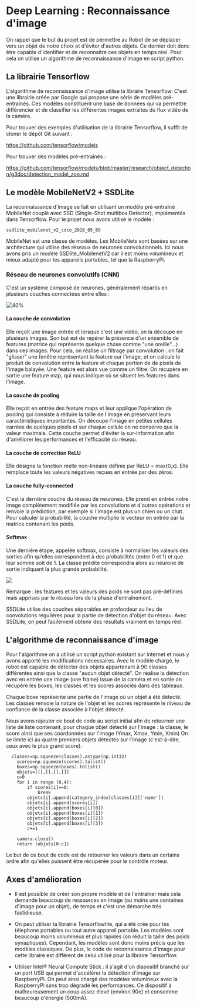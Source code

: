 # Deep Learning : Reconnaissance d'image 

On rappel que le but du projet est de permettre au Robot de se déplacer vers un objet de notre choix et d'éviter d'autres objets.
Ce dernier doit donc être capable d'identifier et de reconnaitre ces objets en temps réel. Pour cela on utilise un algorithme de reconnaissance d'image en script python.


## La librairie Tensorflow

L'algorithme de reconnaissance d'image utilise la libraire Tensorflow. C'est une librairie créée par Google qui propose une série de modèles pré-entraînés. Ces modèles constituent une base de données qui va permettre différencier et de classifier les différentes images extraites du flux vidéo de la caméra.

Pour trouver des exemples d'utilisation de la librairie Tensorflow, il suffit de cloner le dépôt Git suivant :

https://github.com/tensorflow/models

Pour trouver des modèles pré-entraînés :

https://github.com/tensorflow/models/blob/master/research/object_detection/g3doc/detection_model_zoo.md


## Le modèle MobileNetV2 + SSDLite

La reconnaissance d'image se fait en utilisant un modèle pré-entraîné MobileNet couplé avec SSD (Single-Shot multibox Detector), implémentés dans Tensorflow. 
Pour le projet nous avons utilisé le modèle :

```
ssdlite_mobilenet_v2_coco_2018_05_09
``` 

MobileNet est une classe de modèles. Les MobileNets sont basées sur une architecture qui utilise des réseaux de neurones convolutionnels. 
Ici nous avons pris un modèle SSDlite_MobilenetV2 car il est moins volumineux et mieux adapté pour les appareils portables, tel que la RaspberryPi. 

### Réseau de neurones convolutifs (CNN)
C'est un système composé de neurones, généralement répartis en plusieurs couches connectées entre elles :

![40%](https://1.bp.blogspot.com/-M8UvZJWNW4E/WsKk-tbzp8I/AAAAAAAAChw/OqxBVPbDygMIQWGug4ZnHNDvuyK5FBMcQCLcBGAs/s1600/image5.png)

#### La couche de convolution
Elle reçoit une image entrée et lorsque c'est une vidéo, on la découpe en plusieurs images. 
Son but est de repérer la présence d'un ensemble de features (matrice qui représente quelque chose comme "une oreille"...) dans ces images. Pour cela, on réalise un filtrage par convolution : on fait "glisser" une fenêtre représentant la feature sur l'image, et on calcule le produit de convolution entre la feature et chaque portion de de pixels de l'image balayée. Une feature est alors vue comme un filtre.
On récupère en sortie une feature map, qui nous indique où se situent les features dans l'image.


#### La couche de pooling 
Elle reçoit en entrée des feature maps et leur applique l'opération de pooling qui consiste à réduire la taille de l'image en préservant leurs caractéristiques importantes. On découpe l'image en petites cellules carrées de quelques pixels et sur chaque cellule on ne conserve que la valeur maximale.
Cette couche permet d'éviter la sur-information afin d'améliorer les performances et l'efficacité du réseau. 

#### La couche de correction ReLU
Elle désigne la fonction réelle non-linéaire définie par ReLU = max(0,x). Elle remplace toute les valeurs négatives reçues en entrée par des zéros.

#### La couche fully-connected
C'est la dernière couche du réseau de neurones. Elle prend en entrée notre image complètement modifiée par les convolutions et d'autres opérations et renvoie la prédiction, par exemple si l'image est plus un chien ou un chat. Pour calculer la probabilité, la couche multiplie le vecteur en entrée par la matrice contenant les poids. 

#### Softmax
Une dernière étape, appelée softmax, consiste à normaliser les valeurs des sorties afin qu’elles correspondent à des probabilités (entre 0 et 1) et que leur somme soit de 1. La classe prédite correspondra alors au neurone de sortie indiquant la plus grande probabilité.

![](https://machinethink.net/images/mobilenet-v2/Classifier@2x.png)

Remarque : les features et les valeurs des poids ne sont pas pré-définies mais apprises par le réseau lors de la phase d'entraînement.

SSDLite  utilise des couches séparables en profondeur au lieu de convolutions régulières pour la partie de détection d'objet du réseau. Avec SSDLite, on peut facilement obtenir des résultats vraiment en temps réel.

## L'algorithme de reconnaissance d'image

Pour l'algorithme on a utilisé un script python existant sur internet et nous y avons apporté les modifications nécessaires.
Avec le modèle chargé, le robot est capable de détecter des objets appartenant à 90 classes différentes ainsi que la classe "aucun objet détecté". 
On réalise la détection avec en entrée une image (une frame) issue de la caméra et en sortie on récupère les boxes, les classes et les scores associés dans des tableaux.

Chaque boxe représente une partie de l'image où un objet à été détecté. Les classes renvoie la nature de l'objet et les scores représente le niveau de confiance de la classe associée à l'objet détecté.

Nous avons rajouter ce bout de code au script initial afin de retourner une liste de liste contenant, pour chaque objet détecté sur l'image : la classe, le score ainsi que ses coordonnées sur l'image (Ymax, Xmax, Ymin, Xmin)
On se limite ici au quatre premiers objets détectés sur l'image (c'est-à-dire, ceux avec le plus grand score).

```
  classes=np.squeeze(classes).astype(np.int32)
    scores=np.squeeze(scores).tolist()
    boxes=np.squeeze(boxes).tolist()
    objets=[[],[],[],[]]
    c=0
    for i in range (0,4):
        if scores[i]==0:
            break
        objets[i].append(category_index[classes[i]]['name'])
        objets[i].append(scores[i])
        objets[i].append(boxes[i][0])
        objets[i].append(boxes[i][1])
        objets[i].append(boxes[i][2])
        objets[i].append(boxes[i][3])
        c+=1
 
    camera.close()
    return (objets[0:c])
```
Le but de ce bout de code est de retourner les valeurs dans un certains ordre afin qu'elles puissent être récupérée pour le contrôle moteur.

## Axes d'amélioration

- Il est possible de créer son propre modèle et de l'entraîner mais cela demande beaucoup de ressources en image (au moins une centaines d'image pour un objet), de temps et c'est une démarche très fastidieuse.

- On peut utiliser la librairie Tensorflowlite, qui a été crée pour les télephone portables ou tout autre appareil portable. Les modèles sont beaucoup moins volumineux et plus rapides (on réduit la taille des poids synaptiques). 
Cependant, les modèles sont donc moins précis que les modèles classiques. De plus, le code de reconnaissance d'image pour cette libraire est différent de celui utilisé pour la libraire Tensorflow.

- Utiliser Intel® Neural Compute Stick : il s'agit d'un dispositif branché sur un port USB qui permet d'accélérer la détection d'image sur RaspberryPi. On peut ainsi chargé des modèles volumineux avec la RaspberryPi sans trop dégradé les performances.
Ce dispositif à malheureusement un coup assez élevé (environ 90e) et consomme beaucoup d'énergie (500mA).
